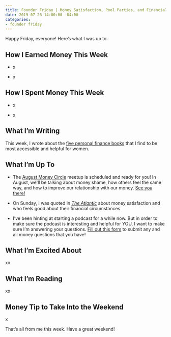 ```yaml
---
title: Founder Friday | Money Satisfaction, Pool Parties, and Financial Advice
date: 2019-07-26 14:00:00 -04:00
categories:
- founder friday
---
```


Happy Friday, everyone! Here’s what I was up to.

## **How I Earned Money This Week**

* x

* x

## **How I Spent Money This Week**

* x

* x

## **What I’m Writing**

This week, I wrote about the [five personal finance books](https://www.maggiegermano.com/blog/5-books-that-make-personal-finance-more-accessible/) that I find to be most accessible and helpful for women. 

## **What I’m Up To**

* The [August Money Circle](https://www.eventbrite.com/e/money-circle-dealing-with-money-shame-tickets-66476917249) meetup is scheduled and ready for you! In August, we'll be talking about money shame, how others feel the same way, and how to improve our relationship with our money. [See you there!](https://www.eventbrite.com/e/money-circle-dealing-with-money-shame-tickets-66476917249)

* On Sunday, I was quoted in *[The Atlantic](https://www.theatlantic.com/family/archive/2019/07/who-feels-rich/594439/)* about money satisfaction and who feels good about their financial circumstances. 

* I’ve been hinting at starting a podcast for a while now. But in order to make sure the podcast is interesting and helpful for YOU, I want to make sure I’m answering your questions. [Fill out this form](https://docs.google.com/forms/d/e/1FAIpQLSf75z5itnYO-XOLStoqY5FXwuf8YI37ye5OD21Wv7tBGAqIVQ/viewform?usp=sf_link) to submit any and all money questions that you have!

## **What I’m Excited About**

xx

## **What I’m Reading**

xx

## **Money Tip to Take Into the Weekend**

x

That’s all from me this week. Have a great weekend!